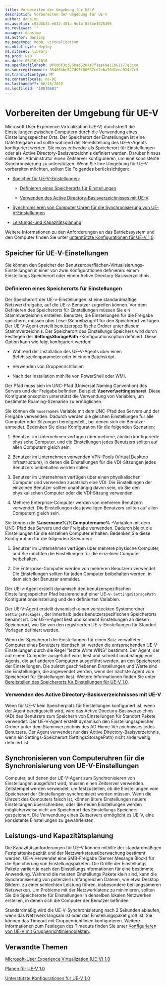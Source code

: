 ```yaml
---
title: Vorbereiten der Umgebung für UE-V
description: Vorbereiten der Umgebung für UE-V
author: dansimp
ms.assetid: c93d3b33-e032-451a-9e1b-8534e1625396
ms.reviewer: ''
manager: dansimp
ms.author: dansimp
ms.pagetype: mdop, virtualization
ms.mktglfcycl: deploy
ms.sitesec: library
ms.prod: w10
ms.date: 06/16/2016
ms.openlocfilehash: 8f806f3c326bad5204a7f1ee69e11b61177e3cce
ms.sourcegitcommit: 354664bc527d93f80687cd2eba70d1eea024c7c3
ms.translationtype: MT
ms.contentlocale: de-DE
ms.lasthandoff: 06/26/2020
ms.locfileid: "10810681"
---
```

# Vorbereiten der Umgebung für UE-V


Microsoft User Experience Virtualization (UE-V) durchstreift die Einstellungen zwischen Computern durch die Verwendung eines Einstellungsspeicher Orts. Der Speicherort der Einstellungen ist eine Dateifreigabe und sollte während der Bereitstellung des UE-V-Agents konfiguriert werden. Sie muss entweder als Speicherort für Einstellungen oder als Active Directory-Basisverzeichnis definiert werden. Darüber hinaus sollte der Administrator einen Zeitserver konfigurieren, um eine konsistente Synchronisierung zu unterstützen. Wenn Sie Ihre Umgebung für UE-V vorbereiten möchten, sollten Sie Folgendes berücksichtigen:

-   [Speicher für UE-V-Einstellungen](#bkmk-uevsettingsstorage):

    -   [Definieren eines Speicherorts für Einstellungen](#bkmk-definingsettingsstoragelocation)

    -   [Verwenden des Active Directory-Basisverzeichnisses mit UE-V](#bkmk-usingactivedirectoryhomedirectory)

-   [Synchronisieren von Computer Uhren für die Synchronisierung von UE-V-Einstellungen](#bkmk-synchronizecomputerclocks)

-   [Leistungs-und Kapazitätsplanung](#bkmk-performancecapacityplanning)

Weitere Informationen zu den Anforderungen an das Betriebssystem und den Computer finden Sie unter [unterstützte Konfigurationen für UE-V 1,0](supported-configurations-for-ue-v-10.md).

## <a href="" id="bkmk-uevsettingsstorage"></a>Speicher für UE-V-Einstellungen


Sie können den Speicher der Benutzeroberflächen-Virtualisierungs-Einstellungen in einer von zwei Konfigurationen definieren: einem Einstellungs Speicherort oder einem Active Directory-Basisverzeichnis.

### <a href="" id="bkmk-definingsettingsstoragelocation"></a>Definieren eines Speicherorts für Einstellungen

Der Speicherort der UE-v-Einstellungen ist eine standardmäßige Netzwerkfreigabe, auf die UE-v-Benutzer zugreifen können. Vor dem Definieren des Speicherorts für Einstellungen müssen Sie ein Stammverzeichnis erstellen. Benutzer, die Einstellungen für die Freigabe speichern, müssen über Lese-/Schreibzugriff für den Speicherort verfügen. Der UE-V-Agent erstellt benutzerspezifische Ordner unter diesem Stammverzeichnis. Der Speicherort des Einstellungs Speichers wird durch Festlegen der **SettingsStoragePath** -Konfigurationsoption definiert. Diese Option kann wie folgt konfiguriert werden:

-   Während der Installation des UE-V-Agents über einen Befehlszeilenparameter oder in einem Batchskript.

-   Verwenden von Gruppenrichtlinien

-   Nach der Installation mithilfe von PowerShell oder WMI.

Der Pfad muss sich im UNC-Pfad (Universal Naming Convention) des Servers und der Freigabe befinden. Beispiel: **\\\\server\\settingsshare\\**. Diese Konfigurationsoption unterstützt die Verwendung von Variablen, um bestimmte Roaming-Szenarien zu ermöglichen.

Sie können die `%username%` Variable mit dem UNC-Pfad des Servers und der Freigabe verwenden. Dadurch werden die gleichen Einstellungen für alle Computer oder Sitzungen bereitgestellt, bei denen sich ein Benutzer anmeldet. Bedenken Sie diese Konfiguration für die folgenden Szenarien:

1.  Benutzer im Unternehmen verfügen über mehrere, ähnlich konfigurierte physische Computer, und die Einstellungen jedes Benutzers sollten auf allen Computern gleich sein.

2.  Benutzer im Unternehmen verwenden VPN-Pools (Virtual Desktop Infrastructure), in denen die Einstellungen für die VDI-Sitzungen jedes Benutzers beibehalten werden sollen.

3.  Benutzer im Unternehmen verfügen über einen physikalischen Computer und verwenden zusätzlich eine VDI. Die Einstellungen der einzelnen Benutzer sollten unabhängig davon sein, ob Sie den physikalischen Computer oder die VDI-Sitzung verwenden.

4.  Mehrere Enterprise-Computer werden von mehreren Benutzern verwendet. Die Einstellungen des jeweiligen Benutzers sollten auf allen Computern gleich sein.

Sie können die **%username%\\%Computername%** -Variablen mit dem UNC-Pfad des Servers und der Freigabe verwenden. Dadurch bleibt die Einstellungen für die einzelnen Computer erhalten. Bedenken Sie diese Konfiguration für die folgenden Szenarien:

1.  Benutzer im Unternehmen verfügen über mehrere physische Computer, und Sie möchten die Einstellungen für die einzelnen Computer beibehalten.

2.  Die Enterprise-Computer werden von mehreren Benutzern verwendet. Die Einstellungen sollten für jeden Computer beibehalten werden, in dem sich der Benutzer anmeldet.

Der UE-v-Agent erstellt dynamisch den benutzerspezifischen Einstellungsspeicher Pfad basierend auf einer UE-v- `SettingsStoragePath` Konfigurationseinstellung und den definierten Variablen.

Der UE-V-Agent erstellt dynamisch einen versteckten Systemordner `SettingsPackages` , der innerhalb jedes benutzerspezifischen Speicherorts benannt ist. Der UE-v-Agent liest und schreibt Einstellungen an diesen Speicherort, wie Sie von den registrierten UE-v-Einstellungen für Standort Vorlagen definiert werden.

Wenn der Speicherort der Einstellungen für einen Satz verwalteter Computer eines Benutzers identisch ist, werden die entsprechenden UE-V-Einstellungen durch die Regel "letzte Write WINS" bestimmt. Der Agent, der auf einem Computer ausgeführt wird, liest und schreibt unabhängig von Agents, die auf anderen Computern ausgeführt werden, an den Speicherort der Einstellungen. Die zuletzt geschriebenen Einstellungen und Werte sind die Einstellungen, die angewendet werden, wenn der nächste Agent vom Speicherort für Einstellungen liest. Weitere Informationen finden Sie unter [Bereitstellen des Speicherorts für Einstellungen für UE-V 1,0](deploying-the-settings-storage-location-for-ue-v-10.md).

### <a href="" id="bkmk-usingactivedirectoryhomedirectory"></a>Verwenden des Active Directory-Basisverzeichnisses mit UE-V

Wenn für UE-V kein Speicherplatz für Einstellungen konfiguriert ist, wenn der Agent bereitgestellt wird, wird das Active Directory-Basisverzeichnis (AD) des Benutzers zum Speichern von Einstellungen für Standort Pakete verwendet. Der UE-V-Agent erstellt dynamisch den Einstellungsspeicher Ordner unter dem Stammverzeichnis des AD Home-Verzeichnisses jedes Benutzers. Der Agent verwendet nur das Active Directory-Basisverzeichnis, wenn ein Settings-Speicherort (SettingsStoragePath) nicht anderweitig definiert ist.

## <a href="" id="bkmk-synchronizecomputerclocks"></a>Synchronisieren von Computeruhren für die Synchronisierung von UE-V-Einstellungen


Computer, auf denen der UE-V-Agent zum Synchronisieren von Einstellungen ausgeführt wird, müssen einen Zeitserver verwenden. Zeitstempel werden verwendet, um festzustellen, ob die Einstellungen vom Speicherort der Einstellungen synchronisiert werden müssen. Wenn die Uhrzeit des Computers falsch ist, können ältere Einstellungen neuere Einstellungen überschreiben, oder die neuen Einstellungen werden möglicherweise nicht am Speicherort des Einstellungs Speichers gespeichert. Die Verwendung eines Zeitservers ermöglicht es UE-V, eine konsistente Einstellungen zu gewährleisten.

## <a href="" id="bkmk-performancecapacityplanning"></a>Leistungs-und Kapazitätsplanung


Die Kapazitätsanforderungen für UE-V können mithilfe der standardmäßigen Festplattenkapazität und der Netzwerkstatusüberwachung bestimmt werden. UE-V verwendet eine SMB-Freigabe (Server Message Block) für die Speicherung von Einstellungspaketen. Die Größe der Einstellungs Pakete variiert je nach den Einstellungsinformationen für eine bestimmte Anwendung. Während die meisten Einstellungs Pakete klein sind, kann die Synchronisierung von potenziell umfangreichen Dateien, wie etwa Desktop Bildern, zu einer schlechten Leistung führen, insbesondere bei langsameren Netzwerken. Um Probleme mit der Netzwerklatenz zu minimieren, sollten Sie die Speicherorte für Einstellungen in denselben lokalen Netzwerken erstellen, in denen sich die Computer der Benutzer befinden.

Standardmäßig wird die UE-V-Synchronisierung nach 2 Sekunden ablaufen, wenn das Netzwerk langsam ist oder das Einstellungspaket groß ist. Sie können das Timeout mit Gruppenrichtlinien konfigurieren. Weitere Informationen zum Festlegen des Timeouts finden Sie unter [Konfigurieren von UE-V mit Gruppenrichtlinienobjekten](configuring-ue-v-with-group-policy-objects.md).

## Verwandte Themen


[Microsoft-User Experience Virtualization (UE-V) 1.0](index.md)

[Planen für UE-V 1.0](planning-for-ue-v-10.md)

[Unterstützte Konfigurationen für UE-V 1.0](supported-configurations-for-ue-v-10.md)

 

 





